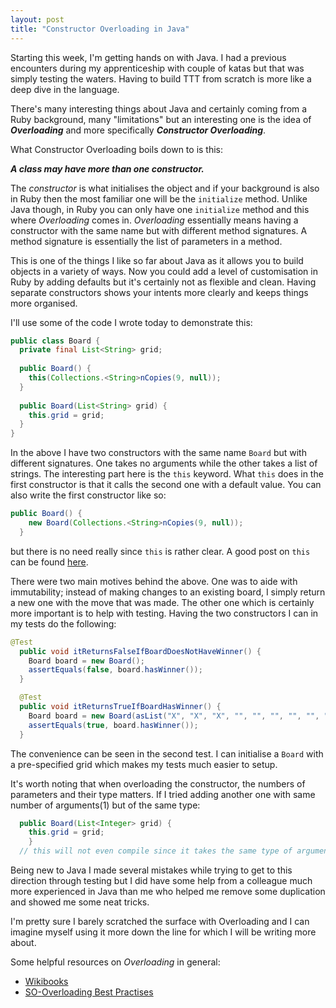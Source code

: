 ```yaml
---
layout: post
title: "Constructor Overloading in Java"
---
```

Starting this week, I'm getting hands on with Java. I had a previous encounters during my apprenticeship with couple of katas but that was simply testing the waters. Having to build TTT from scratch is more like a deep dive in the language.

There's many interesting things about Java and certainly coming from a Ruby background, many "limitations" but an interesting one is the idea of ***Overloading*** and more specifically ***Constructor Overloading***.

What Constructor Overloading boils down to is this:

***A class may have more than one constructor.***

The *constructor* is what initialises the object and if your background is also in Ruby then the most familiar one will be the `initialize` method. Unlike Java though, in Ruby you can only have one `initialize` method and this where *Overloading* comes in. *Overloading* essentially means having a constructor with the same name but with different method signatures. A method signature is essentially the list of parameters in a method. 

This is one of the things I like so far about Java as it allows you to build objects in a variety of ways. Now you could add a level of customisation in Ruby by adding defaults but it's certainly not as flexible and clean. Having separate constructors shows your intents more clearly and keeps things more organised.

I'll use some of the code I wrote today to demonstrate this:

```java
public class Board {
  private final List<String> grid;
  
  public Board() {
    this(Collections.<String>nCopies(9, null));
  }
  
  public Board(List<String> grid) {
    this.grid = grid;
  }
}
```

In the above I have two constructors with the same name `Board` but with different signatures. One takes no arguments while the other takes a list of strings. The interesting part here is the `this` keyword. What `this` does in the first constructor is that it calls the second one with a default value. You can also write the first constructor like so:

```java
public Board() {
    new Board(Collections.<String>nCopies(9, null));
  }
```
but there is no need really since `this` is rather clear. A good post on `this` can be found [here](http://stackoverflow.com/questions/577575/using-the-keyword-this-in-java).

There were two main motives behind the above. One was to aide with immutability; instead of making changes to an existing board, I simply return a new one with the move that was made. The other one which is certainly more important is to help with testing. Having the two constructors I can in my tests do the following:

```java
@Test
  public void itReturnsFalseIfBoardDoesNotHaveWinner() {
    Board board = new Board();
    assertEquals(false, board.hasWinner());
  }

  @Test
  public void itReturnsTrueIfBoardHasWinner() {
    Board board = new Board(asList("X", "X", "X", "", "", "", "", "", ""));
    assertEquals(true, board.hasWinner());
  }
```

The convenience can be seen in the second test. I can initialise a `Board` with a pre-specified grid which makes my tests much easier to setup.

It's worth noting that when overloading the constructor, the numbers of parameters and their type matters. If I tried adding another one with same number of arguments(1) but of the same type:

```java
  public Board(List<Integer> grid) {
    this.grid = grid;
    }
  // this will not even compile since it takes the same type of argument (List)
```

Being new to Java I made several mistakes while trying to get to this direction through testing but I did have some help from a colleague much more experienced in Java than me who helped me remove some duplication and showed me some neat tricks.

I'm pretty sure I barely scratched the surface with Overloading and I can imagine myself using it more down the line for which I will be writing more about.

Some helpful resources on *Overloading* in general:

- [Wikibooks](https://en.wikibooks.org/wiki/Java_Programming/Overloading_Methods_and_Constructors)
- [SO-Overloading Best Practises](http://stackoverflow.com/questions/1182153/constructor-overloading-in-java-best-practice)